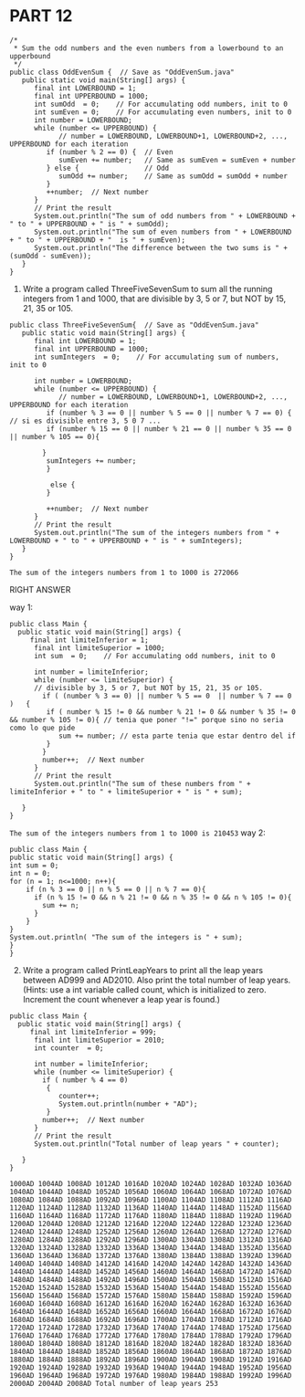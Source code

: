 # PART 12
```javascript=
/*
 * Sum the odd numbers and the even numbers from a lowerbound to an upperbound
 */
public class OddEvenSum {  // Save as "OddEvenSum.java"
   public static void main(String[] args) {
      final int LOWERBOUND = 1;
      final int UPPERBOUND = 1000;
      int sumOdd  = 0;    // For accumulating odd numbers, init to 0
      int sumEven = 0;    // For accumulating even numbers, init to 0
      int number = LOWERBOUND;
      while (number <= UPPERBOUND) {
            // number = LOWERBOUND, LOWERBOUND+1, LOWERBOUND+2, ..., UPPERBOUND for each iteration
         if (number % 2 == 0) {  // Even
            sumEven += number;   // Same as sumEven = sumEven + number
         } else {                // Odd
            sumOdd += number;    // Same as sumOdd = sumOdd + number
         }
         ++number;  // Next number
      } 
      // Print the result
      System.out.println("The sum of odd numbers from " + LOWERBOUND + " to " + UPPERBOUND + " is " + sumOdd);
      System.out.println("The sum of even numbers from " + LOWERBOUND + " to " + UPPERBOUND + "  is " + sumEven);
      System.out.println("The difference between the two sums is " + (sumOdd - sumEven));
   }
}
```
1. Write a program called ThreeFiveSevenSum to sum all the running integers from 1 and 1000, that are divisible by 3, 5 or 7, but NOT by 15, 21, 35 or 105.

```javascript=
public class ThreeFiveSevenSum{  // Save as "OddEvenSum.java"
   public static void main(String[] args) {
      final int LOWERBOUND = 1;
      final int UPPERBOUND = 1000;
      int sumIntegers  = 0;    // For accumulating sum of numbers, init to 0

      int number = LOWERBOUND;
      while (number <= UPPERBOUND) {
            // number = LOWERBOUND, LOWERBOUND+1, LOWERBOUND+2, ..., UPPERBOUND for each iteration
         if (number % 3 == 0 || number % 5 == 0 || number % 7 == 0) {  // si es divisible entre 3, 5 0 7 ...
         if (number % 15 == 0 || number % 21 == 0 || number % 35 == 0 || number % 105 == 0){
             
        }
         sumIntegers += number;    
         }
          
          else {               
         }
          
         ++number;  // Next number
      } 
      // Print the result
      System.out.println("The sum of the integers numbers from " + LOWERBOUND + " to " + UPPERBOUND + " is " + sumIntegers);
   }
}
```
``The sum of the integers numbers from 1 to 1000 is 272066``

RIGHT ANSWER

way 1:
```javascript=
public class Main {
  public static void main(String[] args) {
     final int limiteInferior = 1;
      final int limiteSuperior = 1000;
      int sum  = 0;    // For accumulating odd numbers, init to 0
 
      int number = limiteInferior;
      while (number <= limiteSuperior) {
      // divisible by 3, 5 or 7, but NOT by 15, 21, 35 or 105.
		if ( (number % 3 == 0) || number % 5 == 0  || number % 7 == 0 )   {
         if ( number % 15 != 0 && number % 21 != 0 && number % 35 != 0 && number % 105 != 0){ // tenia que poner "!=" porque sino no seria como lo que pide
         	sum += number; // esta parte tenia que estar dentro del if
         }
        }
        number++;  // Next number
      } 
      // Print the result
      System.out.println("The sum of these numbers from " + limiteInferior + " to " + limiteSuperior + " is " + sum);
 
   }
}
```
``The sum of the integers numbers from 1 to 1000 is 210453``
way 2:
```javascript=
public class Main { 
public static void main(String[] args) {
int sum = 0;
int n = 0;
for (n = 1; n<=1000; n++){
	if (n % 3 == 0 || n % 5 == 0 || n % 7 == 0){
      if (n % 15 != 0 && n % 21 != 0 && n % 35 != 0 && n % 105 != 0){
      	sum += n;
      }
    }
}
System.out.println( "The sum of the integers is " + sum);   
}
}
````
2. Write a program called PrintLeapYears to print all the leap years between AD999 and AD2010. Also print the total number of leap years. (Hints: use a int variable called count, which is initialized to zero. Increment the count whenever a leap year is found.)

```javascript=
public class Main {
  public static void main(String[] args) {
     final int limiteInferior = 999;
      final int limiteSuperior = 2010;
      int counter  = 0;    
 
      int number = limiteInferior;
      while (number <= limiteSuperior) {
		if ( number % 4 == 0) 
         {
         	counter++; 
			System.out.println(number + "AD");
         }
        number++;  // Next number
      } 
      // Print the result
      System.out.println("Total number of leap years " + counter);
 
   }
}
```
``1000AD
1004AD
1008AD
1012AD
1016AD
1020AD
1024AD
1028AD
1032AD
1036AD
1040AD
1044AD
1048AD
1052AD
1056AD
1060AD
1064AD
1068AD
1072AD
1076AD
1080AD
1084AD
1088AD
1092AD
1096AD
1100AD
1104AD
1108AD
1112AD
1116AD
1120AD
1124AD
1128AD
1132AD
1136AD
1140AD
1144AD
1148AD
1152AD
1156AD
1160AD
1164AD
1168AD
1172AD
1176AD
1180AD
1184AD
1188AD
1192AD
1196AD
1200AD
1204AD
1208AD
1212AD
1216AD
1220AD
1224AD
1228AD
1232AD
1236AD
1240AD
1244AD
1248AD
1252AD
1256AD
1260AD
1264AD
1268AD
1272AD
1276AD
1280AD
1284AD
1288AD
1292AD
1296AD
1300AD
1304AD
1308AD
1312AD
1316AD
1320AD
1324AD
1328AD
1332AD
1336AD
1340AD
1344AD
1348AD
1352AD
1356AD
1360AD
1364AD
1368AD
1372AD
1376AD
1380AD
1384AD
1388AD
1392AD
1396AD
1400AD
1404AD
1408AD
1412AD
1416AD
1420AD
1424AD
1428AD
1432AD
1436AD
1440AD
1444AD
1448AD
1452AD
1456AD
1460AD
1464AD
1468AD
1472AD
1476AD
1480AD
1484AD
1488AD
1492AD
1496AD
1500AD
1504AD
1508AD
1512AD
1516AD
1520AD
1524AD
1528AD
1532AD
1536AD
1540AD
1544AD
1548AD
1552AD
1556AD
1560AD
1564AD
1568AD
1572AD
1576AD
1580AD
1584AD
1588AD
1592AD
1596AD
1600AD
1604AD
1608AD
1612AD
1616AD
1620AD
1624AD
1628AD
1632AD
1636AD
1640AD
1644AD
1648AD
1652AD
1656AD
1660AD
1664AD
1668AD
1672AD
1676AD
1680AD
1684AD
1688AD
1692AD
1696AD
1700AD
1704AD
1708AD
1712AD
1716AD
1720AD
1724AD
1728AD
1732AD
1736AD
1740AD
1744AD
1748AD
1752AD
1756AD
1760AD
1764AD
1768AD
1772AD
1776AD
1780AD
1784AD
1788AD
1792AD
1796AD
1800AD
1804AD
1808AD
1812AD
1816AD
1820AD
1824AD
1828AD
1832AD
1836AD
1840AD
1844AD
1848AD
1852AD
1856AD
1860AD
1864AD
1868AD
1872AD
1876AD
1880AD
1884AD
1888AD
1892AD
1896AD
1900AD
1904AD
1908AD
1912AD
1916AD
1920AD
1924AD
1928AD
1932AD
1936AD
1940AD
1944AD
1948AD
1952AD
1956AD
1960AD
1964AD
1968AD
1972AD
1976AD
1980AD
1984AD
1988AD
1992AD
1996AD
2000AD
2004AD
2008AD
Total number of leap years 253``

